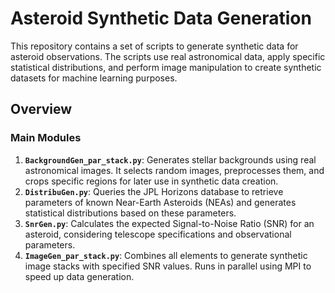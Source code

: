 # Asteroid Synthetic Data Generation

This repository contains a set of scripts to generate synthetic data for asteroid observations. The scripts use real astronomical data, apply specific statistical distributions, and perform image manipulation to create synthetic datasets for machine learning purposes.

## Overview

### Main Modules

1. **`BackgroundGen_par_stack.py`**: Generates stellar backgrounds using real astronomical images. It selects random images, preprocesses them, and crops specific regions for later use in synthetic data creation.
2. **`DistribuGen.py`**: Queries the JPL Horizons database to retrieve parameters of known Near-Earth Asteroids (NEAs) and generates statistical distributions based on these parameters.
3. **`SnrGen.py`**: Calculates the expected Signal-to-Noise Ratio (SNR) for an asteroid, considering telescope specifications and observational parameters.
4. **`ImageGen_par_stack.py`**: Combines all elements to generate synthetic image stacks with specified SNR values. Runs in parallel using MPI to speed up data generation.
